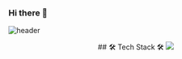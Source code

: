 ### Hi there 👋
![header](https://capsule-render.vercel.app/api?type=rounded&&color=DEDEFF&height=200&section=header&text=Cholong%20Park&fontSize=90&fontColor=FFFFFF)


<div align=center> 
## 🛠 Tech Stack 🛠
<img src="https://img.shields.io/badge/androidstudio-#3DDC84?style=for-the-badge&logo=androidstudio&logoColor=white"> 
</div>

<!--
**cholong2/cholong2** is a ✨ _special_ ✨ repository because its `README.md` (this file) appears on your GitHub profile.

Here are some ideas to get you started:

- 🔭 I’m currently working on ...
- 🌱 I’m currently learning ...
- 👯 I’m looking to collaborate on ...
- 🤔 I’m looking for help with ...
- 💬 Ask me about ...
- 📫 How to reach me: ...
- 😄 Pronouns: ...
- ⚡ Fun fact: ...
-->
